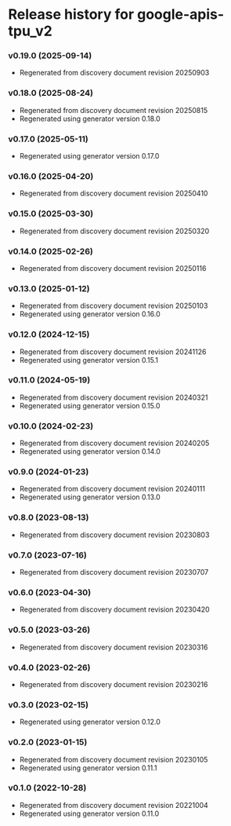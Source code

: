 # Release history for google-apis-tpu_v2

### v0.19.0 (2025-09-14)

* Regenerated from discovery document revision 20250903

### v0.18.0 (2025-08-24)

* Regenerated from discovery document revision 20250815
* Regenerated using generator version 0.18.0

### v0.17.0 (2025-05-11)

* Regenerated using generator version 0.17.0

### v0.16.0 (2025-04-20)

* Regenerated from discovery document revision 20250410

### v0.15.0 (2025-03-30)

* Regenerated from discovery document revision 20250320

### v0.14.0 (2025-02-26)

* Regenerated from discovery document revision 20250116

### v0.13.0 (2025-01-12)

* Regenerated from discovery document revision 20250103
* Regenerated using generator version 0.16.0

### v0.12.0 (2024-12-15)

* Regenerated from discovery document revision 20241126
* Regenerated using generator version 0.15.1

### v0.11.0 (2024-05-19)

* Regenerated from discovery document revision 20240321
* Regenerated using generator version 0.15.0

### v0.10.0 (2024-02-23)

* Regenerated from discovery document revision 20240205
* Regenerated using generator version 0.14.0

### v0.9.0 (2024-01-23)

* Regenerated from discovery document revision 20240111
* Regenerated using generator version 0.13.0

### v0.8.0 (2023-08-13)

* Regenerated from discovery document revision 20230803

### v0.7.0 (2023-07-16)

* Regenerated from discovery document revision 20230707

### v0.6.0 (2023-04-30)

* Regenerated from discovery document revision 20230420

### v0.5.0 (2023-03-26)

* Regenerated from discovery document revision 20230316

### v0.4.0 (2023-02-26)

* Regenerated from discovery document revision 20230216

### v0.3.0 (2023-02-15)

* Regenerated using generator version 0.12.0

### v0.2.0 (2023-01-15)

* Regenerated from discovery document revision 20230105
* Regenerated using generator version 0.11.1

### v0.1.0 (2022-10-28)

* Regenerated from discovery document revision 20221004
* Regenerated using generator version 0.11.0

